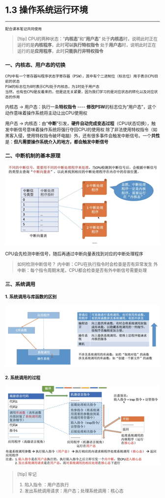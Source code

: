 # 1.3 操作系统运行环境

---

```
配合课本笔记共同使用
```

>[!tip] CPU的两种状态：“**内核态**”和“**用户态**”
>处于**内核态**时，说明此时正在运行的是**内核程序**，此时**可以执行特权指令**
>处于**用户态**时，说明此时正在运行的是**应用程序**，此时**只能执行非特权指令**

### 一、内核态、用户态的切换

```
CPU中有一个寄存器叫程序状态字寄存器（PSW），其中有个二进制位（标志位）用于表示CPU目前的状态
PSW的标志位为0时表示CPU处于内核态，为1时处于用户态
当然，也有些CPU是反着来的，但是这无关紧要，因为我们学习的是对应状态的转化以及对应状态的作用
```

内核态 $\rightarrow$ 用户态：执行一条**特权指令** ---- **修改PSW**的标志位为“用户态”，这个动作意味着操作系统将主动让出CPU使用权

用户态 $\rightarrow$ 内核态：由“**中断**”引发，**硬件自动完成变态过程**（CPU状态切换），触发中断信号意味着操作系统将强行夺回CPU的使用权
	除了非法使用特权指令（如黑客入侵，使用特权指令破坏电脑）外，还有很多事件会触发中断信号。一个**共性**是：**但凡需要操作系统介入的地方，都会触发中断信号**

### 二、中断机制的基本原理

![](assets/Pasted%20image%2020250807181417.png)

CPU会先检测中断信号，随后再通过中断向量表找到对应的中断处理程序

>如何检测中断信号？
>内中断：CPU在执行指令时会检查是否有异常发生
>外中断：每个指令周期末尾，CPU都会检查是否有外中断信号需要处理

### 三、系统调用
#### 1. 系统调用与库函数的区别

![](assets/Pasted%20image%2020250807182253.png)

#### 2. 系统调用的过程 

![](assets/Pasted%20image%2020250807184234.png)

>[!tip] 牢记
>1. 陷入指令 ：用户态执行
>2. 发出系统调用请求：用户态；处理系统调用：核心态


